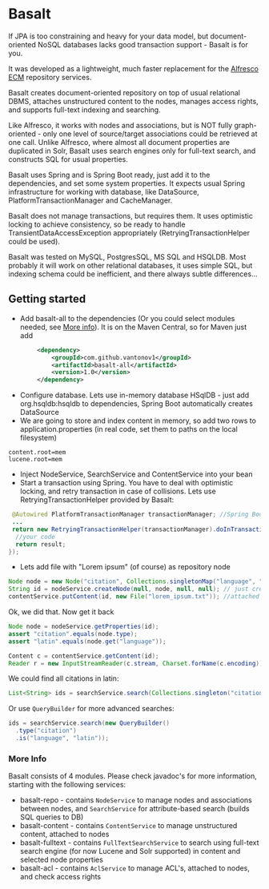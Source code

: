 # Basalt
If JPA is too constraining and heavy for your data model, but document-oriented NoSQL databases lacks good transaction support - Basalt is for you.

It was developed as a lightweight, much faster replacement for the [Alfresco ECM](http://alfresco.com) repository services.

Basalt creates document-oriented repository on top of usual relational DBMS, attaches unstructured content to the nodes, manages access rights, and supports full-text indexing and searching.

Like Alfresco, it works with nodes and associations, but is NOT fully graph-oriented - only one level of source/target associations could be retrieved at one call.
Unlike Alfresco, where almost all document properties are duplicated in Solr, Basalt uses search engines only for full-text search, and constructs SQL for usual properties.

Basalt uses Spring and is Spring Boot ready, just add it to the dependencies, and set some system properties. It expects usual Spring infrastructure for working with database, like DataSource, PlatformTransactionManager and CacheManager.

Basalt does not manage transactions, but requires them. It uses optimistic locking to achieve consistency, so be ready to handle TransientDataAccessException appropriately (RetryingTransactionHelper could be used).

Basalt was tested on MySQL, PostgresSQL, MS SQL and HSQLDB. Most probably it will work on other relational databases, it uses simple SQL, but indexing schema could be inefficient, and there always subtle differences...

## Getting started
- Add basalt-all to the dependencies (Or you could select modules needed, see [More info](https://github.com/vantonov1/basalt#more-info)). It is on the Maven Central, so for Maven just add

```xml
        <dependency>
            <groupId>com.github.vantonov1</groupId>
            <artifactId>basalt-all</artifactId>
            <version>1.0</version>
        </dependency>
```

- Configure database. Lets use in-memory database HSqlDB - just add org.hsqldb:hsqldb to dependencies, Spring Boot
        automatically creates DataSource
- We are going to store and index content in memory, so add two rows to application.properties (in real code, set them to paths on the local filesystem)
    
```
content.root=mem
lucene.root=mem
```
        
- Inject NodeService, SearchService and ContentService into your bean
- Start a transaction using Spring. You have to deal with optimistic locking, and retry transaction in case of
        collisions. Lets use RetryingTransactionHelper provided by Basalt:
```java
 @Autowired PlatformTransactionManager transactionManager; //Spring Boot will auto-configure DataSourceTransactionManager
 ...
 return new RetryingTransactionHelper(transactionManager).doInTransaction(false, () -> {
  //your code
  return result;
});
 ```

- Lets add file with "Lorem ipsum" (of course) as repository node
```java
Node node = new Node("citation", Collections.singletonMap("language", "latin")); // new node with type and properties
String id = nodeService.createNode(null, node, null, null); // just created node without primary parent association
contentService.putContent(id, new File("lorem_ipsum.txt")); //attached content from the file
```

Ok, we did that. Now get it back

```java
Node node = nodeService.getProperties(id);
assert "citation".equals(node.type);
assert "latin".equals(node.get("language"));

Content c = contentService.getContent(id);
Reader r = new InputStreamReader(c.stream, Charset.forName(c.encoding));
```

We could find all citations in latin:
```java
List<String> ids = searchService.search(Collections.singleton("citation"), "language", "latin");
```

Or use `QueryBuilder` for more advanced searches:

```java
ids = searchService.search(new QueryBuilder()
  .type("citation")
  .is("language", "latin"));
```

### More Info
 Basalt consists of 4 modules. Please check javadoc's for more information, starting with the following services:
 
 - basalt-repo - contains `NodeService` to manage nodes and associations between nodes, and `SearchService` for attribute-based search (builds SQL queries to DB)
 - basalt-content - contains `ContentService` to manage unstructured content, attached to nodes
 - basalt-fulltext - contains `FullTextSearchService` to search using full-text search engine (for now Lucene and Solr supported) in content and selected node properties
 - basalt-acl - contains `AclService` to manage ACL's, attached to nodes, and check access rights
